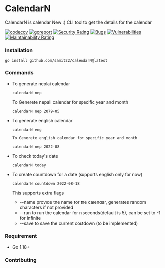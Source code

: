 # CalendarN
CalendarN is calendar New :)
CLI tool to get the details for the calendar

[![codecov](https://codecov.io/gh/samit22/calendarN/branch/main/graph/badge.svg?token=A5XND1948Y)](https://codecov.io/gh/samit22/calendarN)
[![goreport](https://goreportcard.com/badge/github.com/samit22/calendarN)](https://goreportcard.com/report/github.com/samit22/calendarN)
[![Security Rating](https://sonarcloud.io/api/project_badges/measure?project=samit22_calendarN&metric=security_rating)](https://sonarcloud.io/summary/new_code?id=samit22_calendarN)
[![Bugs](https://sonarcloud.io/api/project_badges/measure?project=samit22_calendarN&metric=bugs)](https://sonarcloud.io/summary/new_code?id=samit22_calendarN)
[![Vulnerabilities](https://sonarcloud.io/api/project_badges/measure?project=samit22_calendarN&metric=vulnerabilities)](https://sonarcloud.io/summary/new_code?id=samit22_calendarN)
[![Maintainability Rating](https://sonarcloud.io/api/project_badges/measure?project=samit22_calendarN&metric=sqale_rating)](https://sonarcloud.io/summary/new_code?id=samit22_calendarN)


### Installation

```
go install github.com/samit22/calendarN@latest
```

### Commands

- To generate neplai calendar

  ```
  calendarN nep
  ```

  To Generete nepali calendar for specific year and month

  ```
  calendarN nep 2079-05
  ```

- To generate english calendar

  ```
  calendarN eng
  ```

      To Generete english calendar for specific year and month

  ```
  calendarN nep 2022-08
  ```

- To check today's date

  ```
  calendarN today
  ```

- To create countdown for a date (supports english only for now)
  ```
  calendarN countdown 2022-08-18
  ```
  This supports extra flags
  - --name provide the name for the calendar, generates random characters if not provided
  - --run to run the calendar for n seconds(default is 5), can be set to -1 for infinite
  - --save to save the current coutdown (to be implemented)

### Requirement

- Go 1.18+

### Contributing
